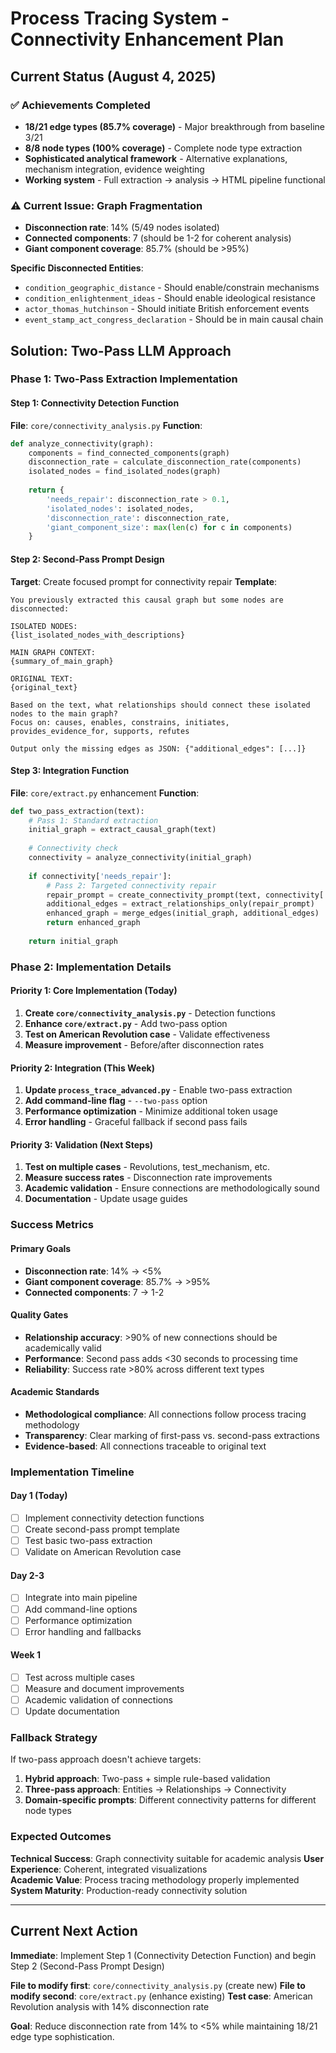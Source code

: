 # Process Tracing System - Connectivity Enhancement Plan

## Current Status (August 4, 2025)

### ✅ **Achievements Completed**
- **18/21 edge types (85.7% coverage)** - Major breakthrough from baseline 3/21
- **8/8 node types (100% coverage)** - Complete node type extraction
- **Sophisticated analytical framework** - Alternative explanations, mechanism integration, evidence weighting
- **Working system** - Full extraction → analysis → HTML pipeline functional

### ⚠️ **Current Issue: Graph Fragmentation**
- **Disconnection rate**: 14% (5/49 nodes isolated)
- **Connected components**: 7 (should be 1-2 for coherent analysis)
- **Giant component coverage**: 85.7% (should be >95%)

**Specific Disconnected Entities**:
- `condition_geographic_distance` - Should enable/constrain mechanisms
- `condition_enlightenment_ideas` - Should enable ideological resistance
- `actor_thomas_hutchinson` - Should initiate British enforcement events
- `event_stamp_act_congress_declaration` - Should be in main causal chain

## Solution: Two-Pass LLM Approach

### **Phase 1: Two-Pass Extraction Implementation**

#### **Step 1: Connectivity Detection Function**
**File**: `core/connectivity_analysis.py`
**Function**: 
```python
def analyze_connectivity(graph):
    components = find_connected_components(graph)
    disconnection_rate = calculate_disconnection_rate(components)
    isolated_nodes = find_isolated_nodes(graph)
    
    return {
        'needs_repair': disconnection_rate > 0.1,
        'isolated_nodes': isolated_nodes,
        'disconnection_rate': disconnection_rate,
        'giant_component_size': max(len(c) for c in components)
    }
```

#### **Step 2: Second-Pass Prompt Design**
**Target**: Create focused prompt for connectivity repair
**Template**:
```
You previously extracted this causal graph but some nodes are disconnected:

ISOLATED NODES:
{list_isolated_nodes_with_descriptions}

MAIN GRAPH CONTEXT:
{summary_of_main_graph}

ORIGINAL TEXT:
{original_text}

Based on the text, what relationships should connect these isolated nodes to the main graph?
Focus on: causes, enables, constrains, initiates, provides_evidence_for, supports, refutes

Output only the missing edges as JSON: {"additional_edges": [...]}
```

#### **Step 3: Integration Function**
**File**: `core/extract.py` enhancement
**Function**:
```python
def two_pass_extraction(text):
    # Pass 1: Standard extraction
    initial_graph = extract_causal_graph(text)
    
    # Connectivity check
    connectivity = analyze_connectivity(initial_graph)
    
    if connectivity['needs_repair']:
        # Pass 2: Targeted connectivity repair
        repair_prompt = create_connectivity_prompt(text, connectivity['isolated_nodes'], initial_graph)
        additional_edges = extract_relationships_only(repair_prompt)
        enhanced_graph = merge_edges(initial_graph, additional_edges)
        return enhanced_graph
    
    return initial_graph
```

### **Phase 2: Implementation Details**

#### **Priority 1: Core Implementation (Today)**
1. **Create `core/connectivity_analysis.py`** - Detection functions
2. **Enhance `core/extract.py`** - Add two-pass option
3. **Test on American Revolution case** - Validate effectiveness
4. **Measure improvement** - Before/after disconnection rates

#### **Priority 2: Integration (This Week)**  
1. **Update `process_trace_advanced.py`** - Enable two-pass extraction
2. **Add command-line flag** - `--two-pass` option
3. **Performance optimization** - Minimize additional token usage
4. **Error handling** - Graceful fallback if second pass fails

#### **Priority 3: Validation (Next Steps)**
1. **Test on multiple cases** - Revolutions, test_mechanism, etc.
2. **Measure success rates** - Disconnection rate improvements
3. **Academic validation** - Ensure connections are methodologically sound
4. **Documentation** - Update usage guides

### **Success Metrics**

#### **Primary Goals**
- **Disconnection rate**: 14% → <5%
- **Giant component coverage**: 85.7% → >95%
- **Connected components**: 7 → 1-2

#### **Quality Gates**
- **Relationship accuracy**: >90% of new connections should be academically valid
- **Performance**: Second pass adds <30 seconds to processing time
- **Reliability**: Success rate >80% across different text types

#### **Academic Standards**
- **Methodological compliance**: All connections follow process tracing methodology
- **Transparency**: Clear marking of first-pass vs. second-pass extractions
- **Evidence-based**: All connections traceable to original text

### **Implementation Timeline**

#### **Day 1 (Today)**
- [ ] Implement connectivity detection functions
- [ ] Create second-pass prompt template  
- [ ] Test basic two-pass extraction
- [ ] Validate on American Revolution case

#### **Day 2-3**
- [ ] Integrate into main pipeline
- [ ] Add command-line options
- [ ] Performance optimization
- [ ] Error handling and fallbacks

#### **Week 1**
- [ ] Test across multiple cases
- [ ] Measure and document improvements
- [ ] Academic validation of connections
- [ ] Update documentation

### **Fallback Strategy**

If two-pass approach doesn't achieve targets:
1. **Hybrid approach**: Two-pass + simple rule-based validation
2. **Three-pass approach**: Entities → Relationships → Connectivity
3. **Domain-specific prompts**: Different connectivity patterns for different node types

### **Expected Outcomes**

**Technical Success**: Graph connectivity suitable for academic analysis
**User Experience**: Coherent, integrated visualizations  
**Academic Value**: Process tracing methodology properly implemented
**System Maturity**: Production-ready connectivity solution

---

## Current Next Action

**Immediate**: Implement Step 1 (Connectivity Detection Function) and begin Step 2 (Second-Pass Prompt Design)

**File to modify first**: `core/connectivity_analysis.py` (create new)
**File to modify second**: `core/extract.py` (enhance existing)
**Test case**: American Revolution analysis with 14% disconnection rate

**Goal**: Reduce disconnection rate from 14% to <5% while maintaining 18/21 edge type sophistication.